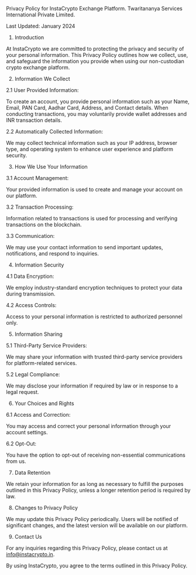 Privacy Policy for InstaCrypto Exchange Platform.
Twaritananya Services International Private Limited.

Last Updated: January 2024

1. Introduction

At InstaCrypto we are committed to protecting the privacy and security of your personal information. This Privacy Policy outlines how we collect, use, and safeguard the information you provide when using our non-custodian crypto exchange platform.

2. Information We Collect

2.1 User Provided Information:

To create an account, you provide personal information such as your Name, Email, PAN Card, Aadhar Card, Address, and Contact details.
When conducting transactions, you may voluntarily provide wallet addresses and INR transaction details.

2.2 Automatically Collected Information:

We may collect technical information such as your IP address, browser type, and operating system to enhance user experience and platform security.

3. How We Use Your Information

3.1 Account Management:

Your provided information is used to create and manage your account on our platform.

3.2 Transaction Processing:

Information related to transactions is used for processing and verifying transactions on the blockchain.

3.3 Communication:

We may use your contact information to send important updates, notifications, and respond to inquiries.

4. Information Security

4.1 Data Encryption:

We employ industry-standard encryption techniques to protect your data during transmission.

4.2 Access Controls:

Access to your personal information is restricted to authorized personnel only.

5. Information Sharing

5.1 Third-Party Service Providers:

We may share your information with trusted third-party service providers for platform-related services.

5.2 Legal Compliance:

We may disclose your information if required by law or in response to a legal request.

6. Your Choices and Rights

6.1 Access and Correction:

You may access and correct your personal information through your account settings.

6.2 Opt-Out:

You have the option to opt-out of receiving non-essential communications from us.

7. Data Retention

We retain your information for as long as necessary to fulfill the purposes outlined in this Privacy Policy, unless a longer retention period is required by law.

8. Changes to Privacy Policy

We may update this Privacy Policy periodically. Users will be notified of significant changes, and the latest version will be available on our platform.

9. Contact Us

For any inquiries regarding this Privacy Policy, please contact us at info@instacrypto.in.

By using InstaCrypto, you agree to the terms outlined in this Privacy Policy.
